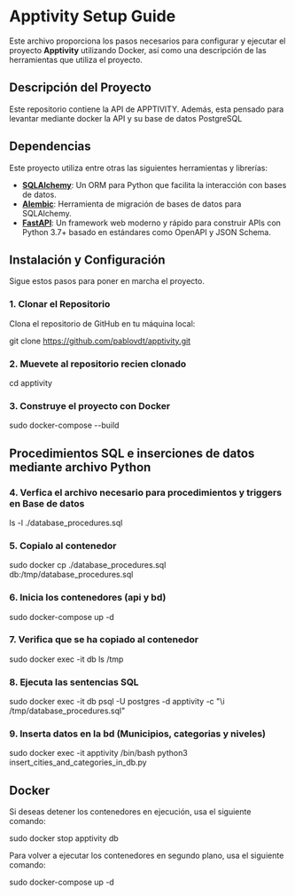 # Apptivity Setup Guide

Este archivo proporciona los pasos necesarios para configurar y ejecutar el proyecto **Apptivity** utilizando Docker,
así como una descripción de las herramientas que utiliza el proyecto.

## Descripción del Proyecto

Este repositorio contiene la API de APPTIVITY.
Además, esta pensado para levantar mediante docker la API y su base de datos PostgreSQL

## Dependencias

Este proyecto utiliza entre otras las siguientes herramientas y librerías:

- **[SQLAlchemy](https://www.sqlalchemy.org/)**: Un ORM para Python que facilita la interacción con bases de datos.
- **[Alembic](https://alembic.sqlalchemy.org/en/latest/)**: Herramienta de migración de bases de datos para SQLAlchemy.
- **[FastAPI](https://fastapi.tiangolo.com/)**: Un framework web moderno y rápido para construir APIs con Python 3.7+ basado en estándares como OpenAPI y JSON Schema.

## Instalación y Configuración

Sigue estos pasos para poner en marcha el proyecto.

### 1. Clonar el Repositorio

Clona el repositorio de GitHub en tu máquina local:

git clone https://github.com/pablovdt/apptivity.git

### 2. Muevete al repositorio recien clonado
cd apptivity

### 3. Construye el proyecto con Docker
sudo docker-compose --build

## Procedimientos SQL e inserciones de datos mediante archivo Python

### 4. Verfica el archivo necesario para procedimientos y triggers en Base de datos
ls -l ./database_procedures.sql

### 5. Copialo al contenedor

sudo docker cp ./database_procedures.sql db:/tmp/database_procedures.sql

### 6. Inicia los contenedores (api y bd)
sudo docker-compose up -d

### 7. Verifica que se ha copiado al contenedor

sudo docker exec -it db ls /tmp


### 8. Ejecuta las sentencias SQL

sudo docker exec -it db psql -U postgres -d apptivity -c "\i /tmp/database_procedures.sql"


### 9. Inserta datos en la bd (Municipios, categorias y niveles)

sudo docker exec -it apptivity /bin/bash
python3 insert_cities_and_categories_in_db.py

## Docker

Si deseas detener los contenedores en ejecución, usa el siguiente comando:

sudo docker stop apptivity db

Para volver a ejecutar los contenedores en segundo plano, usa el siguiente comando:

sudo docker-compose up -d

